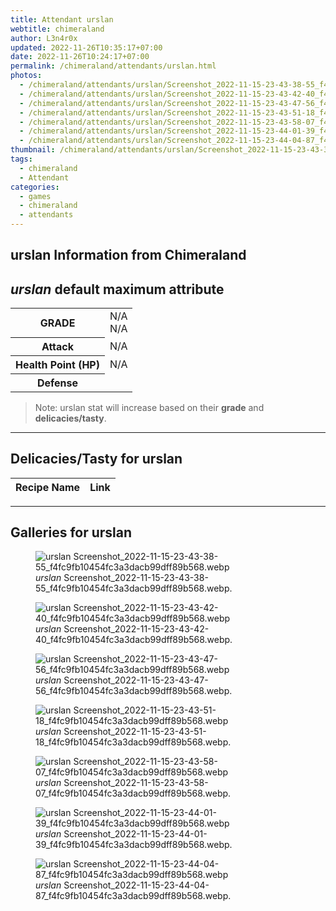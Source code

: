 ```yaml
---
title: Attendant urslan
webtitle: chimeraland
author: L3n4r0x
updated: 2022-11-26T10:35:17+07:00
date: 2022-11-26T10:24:17+07:00
permalink: /chimeraland/attendants/urslan.html
photos:
  - /chimeraland/attendants/urslan/Screenshot_2022-11-15-23-43-38-55_f4fc9fb10454fc3a3dacb99dff89b568.webp
  - /chimeraland/attendants/urslan/Screenshot_2022-11-15-23-43-42-40_f4fc9fb10454fc3a3dacb99dff89b568.webp
  - /chimeraland/attendants/urslan/Screenshot_2022-11-15-23-43-47-56_f4fc9fb10454fc3a3dacb99dff89b568.webp
  - /chimeraland/attendants/urslan/Screenshot_2022-11-15-23-43-51-18_f4fc9fb10454fc3a3dacb99dff89b568.webp
  - /chimeraland/attendants/urslan/Screenshot_2022-11-15-23-43-58-07_f4fc9fb10454fc3a3dacb99dff89b568.webp
  - /chimeraland/attendants/urslan/Screenshot_2022-11-15-23-44-01-39_f4fc9fb10454fc3a3dacb99dff89b568.webp
  - /chimeraland/attendants/urslan/Screenshot_2022-11-15-23-44-04-87_f4fc9fb10454fc3a3dacb99dff89b568.webp
thumbnail: /chimeraland/attendants/urslan/Screenshot_2022-11-15-23-43-38-55_f4fc9fb10454fc3a3dacb99dff89b568.webp
tags:
  - chimeraland
  - Attendant
categories:
  - games
  - chimeraland
  - attendants
---
```


<link
  rel="stylesheet"
  href="https://rawcdn.githack.com/dimaslanjaka/Web-Manajemen/870a349/css/bootstrap-5-3-0-alpha3-wrapper.css"
/>
<section id="bootstrap-wrapper">
  <div data-bs-theme="dark">
    <h2>urslan Information from Chimeraland</h2>
    <h2 id="attribute"><i>urslan</i> default maximum attribute</h2>
    <div class="row">
      <div class="col mb-2">
        <div class="card">
          <div class="card-body">
            <table>
              <tr>
                <th>GRADE</th>
                <td>N/A <br />N/A</td>
              </tr>
              <tr>
                <th>Attack</th>
                <td>N/A</td>
              </tr>
              <tr>
                <th>Health Point (HP)</th>
                <td>N/A</td>
              </tr>
              <tr>
                <th>Defense</th>
                <td></td>
              </tr>
            </table>
          </div>
        </div>
      </div>
    </div>
    <blockquote class="bd-callout bd-callout-warning">
      Note: urslan stat will increase based on their <b>grade</b> and
      <b>delicacies/tasty</b>.
    </blockquote>
    <hr />
    <h2 id="delicacies">Delicacies/Tasty for urslan</h2>
    <div class="card">
      <div class="card-body">
        <div class="table-responsive">
          <table class="table table-striped">
            <thead>
              <tr>
                <th>Recipe Name</th>
                <th>Link</th>
              </tr>
            </thead>
            <tbody></tbody>
          </table>
        </div>
      </div>
    </div>
    <hr />
    <div id="gallery">
      <h2>Galleries for urslan</h2>
      <div class="row">
        <div class="col-lg-6 col-12">
          <figure>
            <img
              src="https://www.webmanajemen.com/chimeraland/attendants/urslan/Screenshot_2022-11-15-23-43-38-55_f4fc9fb10454fc3a3dacb99dff89b568.webp"
              alt="urslan Screenshot_2022-11-15-23-43-38-55_f4fc9fb10454fc3a3dacb99dff89b568.webp"
            />
            <figcaption style="word-wrap: break-word">
              <i>urslan</i>
              Screenshot_2022-11-15-23-43-38-55_f4fc9fb10454fc3a3dacb99dff89b568.webp.
            </figcaption>
          </figure>
        </div>
        <div class="col-lg-6 col-12">
          <figure>
            <img
              src="https://www.webmanajemen.com/chimeraland/attendants/urslan/Screenshot_2022-11-15-23-43-42-40_f4fc9fb10454fc3a3dacb99dff89b568.webp"
              alt="urslan Screenshot_2022-11-15-23-43-42-40_f4fc9fb10454fc3a3dacb99dff89b568.webp"
            />
            <figcaption style="word-wrap: break-word">
              <i>urslan</i>
              Screenshot_2022-11-15-23-43-42-40_f4fc9fb10454fc3a3dacb99dff89b568.webp.
            </figcaption>
          </figure>
        </div>
        <div class="col-lg-6 col-12">
          <figure>
            <img
              src="https://www.webmanajemen.com/chimeraland/attendants/urslan/Screenshot_2022-11-15-23-43-47-56_f4fc9fb10454fc3a3dacb99dff89b568.webp"
              alt="urslan Screenshot_2022-11-15-23-43-47-56_f4fc9fb10454fc3a3dacb99dff89b568.webp"
            />
            <figcaption style="word-wrap: break-word">
              <i>urslan</i>
              Screenshot_2022-11-15-23-43-47-56_f4fc9fb10454fc3a3dacb99dff89b568.webp.
            </figcaption>
          </figure>
        </div>
        <div class="col-lg-6 col-12">
          <figure>
            <img
              src="https://www.webmanajemen.com/chimeraland/attendants/urslan/Screenshot_2022-11-15-23-43-51-18_f4fc9fb10454fc3a3dacb99dff89b568.webp"
              alt="urslan Screenshot_2022-11-15-23-43-51-18_f4fc9fb10454fc3a3dacb99dff89b568.webp"
            />
            <figcaption style="word-wrap: break-word">
              <i>urslan</i>
              Screenshot_2022-11-15-23-43-51-18_f4fc9fb10454fc3a3dacb99dff89b568.webp.
            </figcaption>
          </figure>
        </div>
        <div class="col-lg-6 col-12">
          <figure>
            <img
              src="https://www.webmanajemen.com/chimeraland/attendants/urslan/Screenshot_2022-11-15-23-43-58-07_f4fc9fb10454fc3a3dacb99dff89b568.webp"
              alt="urslan Screenshot_2022-11-15-23-43-58-07_f4fc9fb10454fc3a3dacb99dff89b568.webp"
            />
            <figcaption style="word-wrap: break-word">
              <i>urslan</i>
              Screenshot_2022-11-15-23-43-58-07_f4fc9fb10454fc3a3dacb99dff89b568.webp.
            </figcaption>
          </figure>
        </div>
        <div class="col-lg-6 col-12">
          <figure>
            <img
              src="https://www.webmanajemen.com/chimeraland/attendants/urslan/Screenshot_2022-11-15-23-44-01-39_f4fc9fb10454fc3a3dacb99dff89b568.webp"
              alt="urslan Screenshot_2022-11-15-23-44-01-39_f4fc9fb10454fc3a3dacb99dff89b568.webp"
            />
            <figcaption style="word-wrap: break-word">
              <i>urslan</i>
              Screenshot_2022-11-15-23-44-01-39_f4fc9fb10454fc3a3dacb99dff89b568.webp.
            </figcaption>
          </figure>
        </div>
        <div class="col-lg-6 col-12">
          <figure>
            <img
              src="https://www.webmanajemen.com/chimeraland/attendants/urslan/Screenshot_2022-11-15-23-44-04-87_f4fc9fb10454fc3a3dacb99dff89b568.webp"
              alt="urslan Screenshot_2022-11-15-23-44-04-87_f4fc9fb10454fc3a3dacb99dff89b568.webp"
            />
            <figcaption style="word-wrap: break-word">
              <i>urslan</i>
              Screenshot_2022-11-15-23-44-04-87_f4fc9fb10454fc3a3dacb99dff89b568.webp.
            </figcaption>
          </figure>
        </div>
      </div>
    </div>
  </div>
</section>